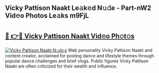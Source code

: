 ## Vicky Pattison Naakt Le𝚊k𝚎d N𝚞𝚍e - Part-nW2 Vid𝚎o Photos Le𝚊ks m9FjL

# <h2><a href="http://fb8l8vm.evod.top/?m=Vicky+Pattison+Naakt">🔗 👉🔴 Vicky Pattison Naakt Vid𝚎o Ph𝚘t𝚘s</a></h2>

[![Vicky Pattison Naakt N𝚞d𝚎s](https://i.imgur.com/8V9OHl7.gif)](http://fb8l8vm.evod.top/?m=Vicky+Pattison+Naakt)
Web personality Vicky Pattison Naakt and content creator, acclaimed for posting dance and lifestyle themes through popular dance challenges and brief vlogs. Public figures Vicky Pattison Naakt are often criticized for their wealth and influence. 
